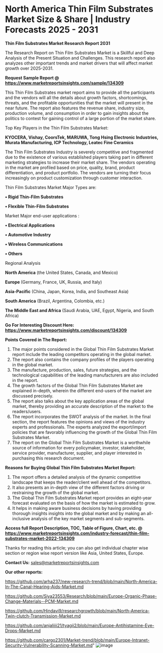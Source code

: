 # North America Thin Film Substrates Market Size & Share | Industry Forecasts 2025 - 2031

<strong>Thin Film Substrates Market Research Report 2031</strong>

The Research Report on Thin Film Substrates Market is a Skillful and Deep Analysis of the Present Situation and Challenges. This research report also analyzes other important trends and market drivers that will affect market growth over 2025-2031.

<strong>Request Sample Report @ <a href=https://www.marketreportsinsights.com/sample/134309>https://www.marketreportsinsights.com/sample/134309</a></strong>

This Thin Film Substrates market report aims to provide all the participants and the vendors will all the details about growth factors, shortcomings, threats, and the profitable opportunities that the market will present in the near future. The report also features the revenue share, industry size, production volume, and consumption in order to gain insights about the politics to contest for gaining control of a large portion of the market share.

Top Key Players in the Thin Film Substrates Market:

<strong>KYOCERA, Vishay, CoorsTek, MARUWA, Tong Hsing Electronic Industries, Murata Manufacturing, ICP Technology, Leatec Fine Ceramics</strong>

The Thin Film Substrates Industry is severely competitive and fragmented due to the existence of various established players taking part in different marketing strategies to increase their market share. The vendors operating in the market are profiled based on price, quality, brand, product differentiation, and product portfolio. The vendors are turning their focus increasingly on product customization through customer interaction.

Thin Film Substrates Market Major Types are:

<strong>• Rigid Thin-Film Substrates

• Flexible Thin-Film Substrates</strong>

Market Major end-user applications :

<strong>• Electrical Applications

• Automotive Industry

• Wireless Communications

• Others</strong>

Regional Analysis

</u><strong><b>North America</b></strong> (the United States, Canada, and Mexico)

<strong><b>Europe </b></strong>(Germany, France, UK, Russia, and Italy)

<strong><b>Asia-Pacific</b></strong> (China, Japan, Korea, India, and Southeast Asia)

<strong><b>South America</b></strong> (Brazil, Argentina, Colombia, etc.)

<strong><b>The Middle East and Africa</b></strong> (Saudi Arabia, UAE, Egypt, Nigeria, and South Africa)

<strong>Go For Interesting Discount Here: <a href=https://www.marketreportsinsights.com/discount/134309>https://www.marketreportsinsights.com/discount/134309</a></strong>

<strong>Points Covered in The Report:</strong>
<ol>
  <li>The major points considered in the Global Thin Film Substrates Market report include the leading competitors operating in the global market.</li>
  <li>The report also contains the company profiles of the players operating in the global market.</li>
  <li>The manufacture, production, sales, future strategies, and the technological capabilities of the leading manufacturers are also included in the report.</li>
  <li>The growth factors of the Global Thin Film Substrates Market are explained in-depth, wherein the different end-users of the market are discussed precisely.</li>
  <li>The report also talks about the key application areas of the global market, thereby providing an accurate description of the market to the readers/users.</li>
  <li>The report incorporates the SWOT analysis of the market. In the final section, the report features the opinions and views of the industry experts and professionals. The experts analyzed the export/import policies that are favorably influencing the growth of the Global Thin Film Substrates Market.</li>
  <li>The report on the Global Thin Film Substrates Market is a worthwhile source of information for every policymaker, investor, stakeholder, service provider, manufacturer, supplier, and player interested in purchasing this research document.</li>
</ol>
<strong>Reasons for Buying Global Thin Film Substrates Market Report:</strong>

<ol>
  <li>The report offers a detailed analysis of the dynamic competitive landscape that keeps the reader/client well ahead of the competitors.</li>
  <li>It also presents an in-depth view of the different factors driving or restraining the growth of the global market.</li>
  <li>The Global Thin Film Substrates Market report provides an eight-year forecast evaluated on the basis of how the market is estimated to grow.</li>
  <li>It helps in making aware business decisions by having providing thorough insights insights into the global market and by making an all-inclusive analysis of the key market segments and sub-segments.</li>
</ol>
<strong>Access full Report Description, TOC, Table of Figure, Chart, etc. @ <a href=https://www.marketreportsinsights.com/industry-forecast/thin-film-substrates-market-2022-134309>https://www.marketreportsinsights.com/industry-forecast/thin-film-substrates-market-2022-134309</a></strong>


Thanks for reading this article; you can also get individual chapter wise section or region wise report version like Asia, United States, Europe.

<strong>Contact Us:</strong>
sales@marketreportsinsights.com

<strong>Our other reports:</strong>

<a href=https://github.com/arha237/new-research-trend/blob/main/North-America-In-The-Canal-Hearing-Aids-Market.md>https://github.com/arha237/new-research-trend/blob/main/North-America-In-The-Canal-Hearing-Aids-Market.md</a>

<a href=https://github.com/Siya23553/Research/blob/main/Europe-Organic-Phase-Change-Materials--PCM-Market.md>https://github.com/Siya23553/Research/blob/main/Europe-Organic-Phase-Change-Materials--PCM-Market.md</a>

<a href=https://github.com/Hindavi9/researchgrowth/blob/main/North-America-Twin-clutch-Transmission-Market.md>https://github.com/Hindavi9/researchgrowth/blob/main/North-America-Twin-clutch-Transmission-Market.md</a>

<a href=https://github.com/anjaliiii21/tyagii2/blob/main/Europe-Antihistamine-Eye-Drops-Market.md>https://github.com/anjaliiii21/tyagii2/blob/main/Europe-Antihistamine-Eye-Drops-Market.md</a>

<a href=https://github.com/cargo2301/Market-trend/blob/main/Europe-Intranet-Security-Vulnerability-Scanning-Market.md>https://github.com/cargo2301/Market-trend/blob/main/Europe-Intranet-Security-Vulnerability-Scanning-Market.md</a>"
![image](https://github.com/user-attachments/assets/f8467d46-d101-4428-b86d-bfc08bc53afb)
